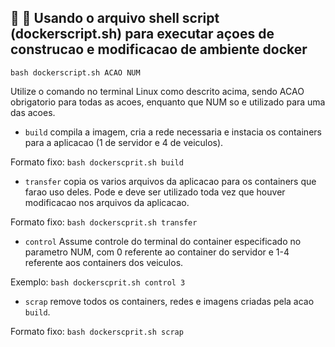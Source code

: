 ## 🐧 🐢 Usando o arquivo shell script (dockerscript.sh) para executar açoes de construcao e modificacao de ambiente docker
```console
bash dockerscript.sh ACAO NUM
```
Utilize o comando no terminal Linux como descrito acima, sendo ACAO obrigatorio para todas as acoes, enquanto que NUM so e utilizado para uma das acoes.

- `build` compila a imagem, cria a rede necessaria e instacia os containers para a aplicacao (1 de servidor e 4 de veiculos).

Formato fixo: `bash dockerscprit.sh build`

- `transfer` copia os varios arquivos da aplicacao para os containers que farao uso deles. Pode e deve ser utilizado toda vez que houver modificacao nos arquivos da aplicacao.

Formato fixo: `bash dockerscprit.sh transfer`

- `control` Assume controle do terminal do container especificado no parametro NUM, com 0 referente ao container do servidor e 1-4 referente aos containers dos veiculos.

Exemplo: `bash dockerscprit.sh control 3`

- `scrap` remove todos os containers, redes e imagens criadas pela acao `build`.

Formato fixo: `bash dockerscprit.sh scrap`
